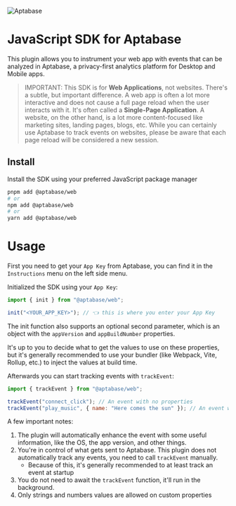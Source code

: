 ![Aptabase](https://aptabase.com/og.png)

# JavaScript SDK for Aptabase

This plugin allows you to instrument your web app with events that can be analyzed in Aptabase, a privacy-first analytics platform for Desktop and Mobile apps.

> IMPORTANT: This SDK is for **Web Applications**, not websites. There's a subtle, but important difference. A web app is often a lot more interactive and does not cause a full page reload when the user interacts with it. It's often called a **Single-Page Application**. A website, on the other hand, is a lot more content-focused like marketing sites, landing pages, blogs, etc. While you can certainly use Aptabase to track events on websites, please be aware that each page reload will be considered a new session.

## Install

Install the SDK using your preferred JavaScript package manager

```bash
pnpm add @aptabase/web
# or
npm add @aptabase/web
# or
yarn add @aptabase/web
```

# Usage

First you need to get your `App Key` from Aptabase, you can find it in the `Instructions` menu on the left side menu.

Initialized the SDK using your `App Key`:

```js
import { init } from "@aptabase/web";

init("<YOUR_APP_KEY>"); // 👈 this is where you enter your App Key
```

The init function also supports an optional second parameter, which is an object with the `appVersion` and `appBuildNumber` properties.

It's up to you to decide what to get the values to use on these properties, but it's generally recommended to use your bundler (like Webpack, Vite, Rollup, etc.) to inject the values at build time.

Afterwards you can start tracking events with `trackEvent`:

```js
import { trackEvent } from "@aptabase/web";

trackEvent("connect_click"); // An event with no properties
trackEvent("play_music", { name: "Here comes the sun" }); // An event with a custom property
```

A few important notes:

1. The plugin will automatically enhance the event with some useful information, like the OS, the app version, and other things.
2. You're in control of what gets sent to Aptabase. This plugin does not automatically track any events, you need to call `trackEvent` manually.
   - Because of this, it's generally recommended to at least track an event at startup
3. You do not need to await the `trackEvent` function, it'll run in the background.
4. Only strings and numbers values are allowed on custom properties
